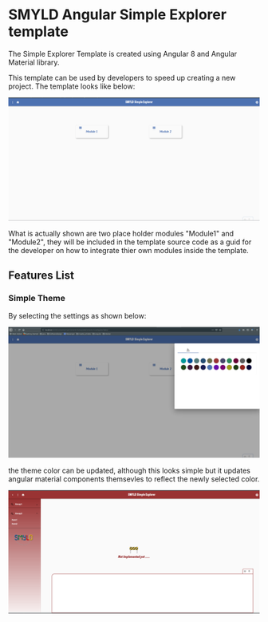 # SMYLD Angular Simple Explorer template


The Simple Explorer Template is created using Angular 8 and Angular Material library. 

This template can be used by developers to speed up creating a new project. The template looks like below:

![Template Explorer Page](images/templateView1.png)


What is actually shown are two place holder modules "Module1" and "Module2", they will be included in the template source code as a guid for the developer on how to integrate thier own modules inside the template.

## Features List

### Simple Theme 

By selecting the settings as shown below:

![Template Settings](images/template_settings.png)

the theme color can be updated, although this looks simple but it updates angular material components themsevles to reflect the newly selected color.

![Template With different Theme](images/template_with_theme.png)

